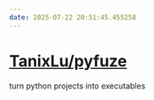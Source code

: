 ```yaml
---
date: 2025-07-22 20:51:45.455258
---
```


# [TanixLu/pyfuze](https://github.com/TanixLu/pyfuze)

turn python projects into executables